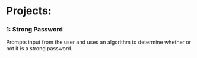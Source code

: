 # Projects:

### 1: Strong Password
Prompts input from the user and uses an algorithm to determine whether or not it is a strong password.
